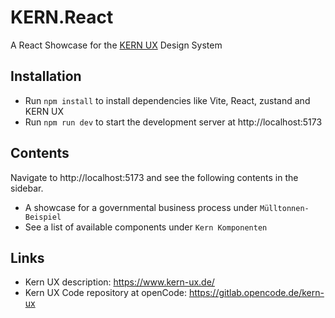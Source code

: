 # KERN.React

A React Showcase for the [KERN UX](https://www.kern-ux.de/) Design System

## Installation

* Run <code>npm install</code> to install dependencies like Vite, React, zustand and KERN UX
* Run <code>npm run dev</code> to start the development server at http://localhost:5173

## Contents

Navigate to http://localhost:5173 and see the following contents in the sidebar.

* A showcase for a governmental business process under `Mülltonnen-Beispiel`
* See a list of available components under `Kern Komponenten`

## Links

* Kern UX description: https://www.kern-ux.de/
* Kern UX Code repository at openCode: https://gitlab.opencode.de/kern-ux
